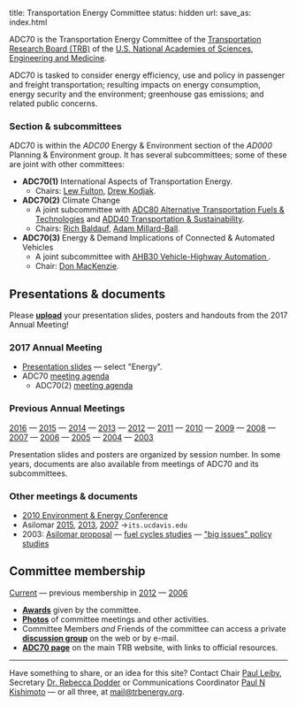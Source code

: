 title: Transportation Energy Committee
status: hidden
url:
save_as: index.html

ADC70 is the Transportation Energy Committee of the [Transportation Research Board (TRB)](http://www.trb.org) of the [U.S. National Academies of Sciences, Engineering and Medicine](http://www.nationalacademies.org).

ADC70 is tasked to consider energy efficiency, use and policy in passenger and freight transportation; resulting impacts on energy consumption, energy security and the environment; greenhouse gas emissions; and related public concerns.

### Section & subcommittees

ADC70 is within the *ADC00* Energy & Environment section of the *AD000* Planning & Environment group. It has several subcommittees; some of these are joint with other committees:

- **ADC70(1)** International Aspects of Transportation Energy.
    - Chairs: [Lew Fulton](mailto:lmfulton@ucdavis.edu), [Drew Kodjak](mailto:drew@theicct.org).
- **ADC70(2)** Climate Change
    - A joint subcommittee with [ADC80 Alternative Transportation Fuels & Technologies](http://www.trb.org/ADC80/ADC80.aspx) and [ADD40 Transportation & Sustainability](http://www.trb.org/ADD40/ADD40.aspx).
    - Chairs: [Rich Baldauf](mailto:Baldauf.Richard@epa.gov), [Adam Millard-Ball](mailto:adammb@ucsc.edu).
- **ADC70(3)** Energy & Demand Implications of Connected & Automated Vehicles
    - A joint subcommittee with [AHB30 Vehicle-Highway Automation
](http://www.trb.org/AHB30/AHB30.aspx).
    - Chair: [Don MacKenzie](mailto:dwhm@uw.edu).

## Presentations & documents

Please [**upload**](https://www.dropbox.com/request/DQFNEDy3jaAWCjTXGAxh) your presentation slides, posters and handouts from the 2017 Annual Meeting!

### 2017 Annual Meeting
- [Presentation slides](http://amonline.trb.org/2017-subject-index) — select "Energy".
- ADC70 [meeting agenda](https://www.dropbox.com/s/nhfi0uwp9zu2dbq/2017%20ADC70%20agenda.pdf?dl=0)
    - ADC70(2) [meeting agenda](https://www.dropbox.com/s/l3dsrxkigy9hnb7/2017%20ADC70%282%29%20agenda.pdf?dl=0)

### Previous Annual Meetings
[2016](http://amonline.trb.org/2016-subject-index) —
[2015](http://amonline.trb.org/2015-subject-index) —
[2014](/presentations/2014) —
[2013](/presentations/2013) —
[2012](/presentations/2012) —
[2011](/presentations/2011) —
[2010](/presentations/2010) —
[2009](/presentations/2009) —
[2008](/presentations/2008) —
[2007](/presentations/2007) —
[2006](/presentations/2006) —
[2005](/presentations/2005) —
[2004](/presentations/2004) —
[2003](/presentations/2003)

Presentation slides and posters are organized by session number. In some years, documents are also available from meetings of ADC70 and its subcommittees.

### Other meetings & documents
- [2010 Environment & Energy Conference](/2010-enviro-energy-conf)
- Asilomar [2015](https://its.ucdavis.edu/news-and-events/conferences-2/asilomar-conference-publications/2015-asilomar-conference/), [2013](http://its.ucdavis.edu/news-and-events/conferences-2/asilomar-conference-publications/2013-asilomar-biennial-conference/), [2007](http://its.ucdavis.edu/news-and-events/conferences-2/asilomar-conference-publications/2007-asilomar/) →`its.ucdavis.edu`
- 2003: [Asilomar proposal](https://db.tt/pWOVzxwB) — [fuel cycles studies](/fuel-cycles) — ["big issues" policy studies](https://db.tt/XIL02q51)


## Committee membership
[Current](https://www.mytrb.org/CommitteeDetails.aspx?CMTID=1182) —
previous membership in [2012](/members/2012) —
[2006](/members/2006)

- [**Awards**](/awards) given by the committee.
- [**Photos**](/photos) of committee meetings and other activities.
- Committee Members *and* Friends of the committee can access a private [**discussion group**]({filename}discussion.md) on the web or by e-mail.
- [**ADC70 page**](http://www.trb.org/ADC70/ADC70.aspx) on the main TRB website, with links to official resources.

-----

Have something to share, or an idea for this site? Contact Chair [Paul Leiby](mailto:leiby@ornl.gov), Secretary [Dr. Rebecca Dodder](mailto:dodder.rebecca@epa.gov) or Communications Coordinator [Paul N Kishimoto](mailto:pnk@mit.edu) — or all three, at [mail@trbenergy.org](mailto:mail@trbenergy.org).
